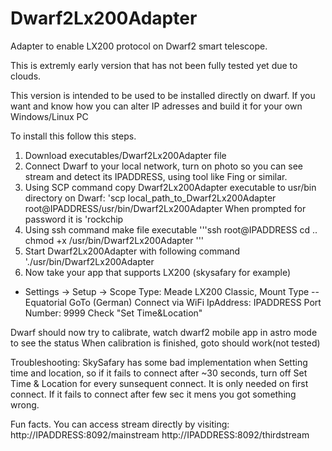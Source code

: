 # Dwarf2Lx200Adapter
Adapter to enable LX200 protocol on Dwarf2 smart telescope. 

This is extremly early version that has not been fully tested yet due to clouds. 

This version is intended to be used to be installed directly on dwarf. If you want and know how you can alter IP adresses and build it for your own Windows/Linux PC 


To install this follow this steps. 

1. Download  executables/Dwarf2Lx200Adapter file
2. Connect Dwarf to your local network, turn on photo so you can see stream and detect its IPADDRESS, using tool like Fing or similar. 
3. Using SCP command copy Dwarf2Lx200Adapter executable to usr/bin directory on Dwarf: 
'scp local_path_to_Dwarf2Lx200Adapter root@IPADDRESS/usr/bin/Dwarf2Lx200Adapter
When prompted for password it is 
'rockchip
4. Using ssh command make file executable 
'''ssh root@IPADDRESS
cd ..
chmod +x /usr/bin/Dwarf2Lx200Adapter
'''
5. Start Dwarf2Lx200Adapter with following command
'./usr/bin/Dwarf2Lx200Adapter
7. Now take your app that supports LX200 (skysafary for example)
 - Settings -> Setup -> Scope Type: Meade LX200 Classic, Mount Type -- Equatorial GoTo (German) 
  Connect via WiFi
  IpAddress: IPADDRESS 
  Port Number: 9999
  Check "Set Time&Location" 
  
  
Dwarf should now try to calibrate, watch dwarf2 mobile app  in astro mode to see the status
When calibration is finished, goto should work(not tested) 


Troubleshooting: 
SkySafary has some bad implementation when Setting time and location, so if it fails to connect after ~30 seconds, turn off Set Time & Location for every sunsequent connect. It is only needed on first connect. 
If it fails to connect after few sec it mens you got something wrong. 

Fun facts. 
You can access stream directly by visiting:
http://IPADDRESS:8092/mainstream
http://IPADDRESS:8092/thirdstream



